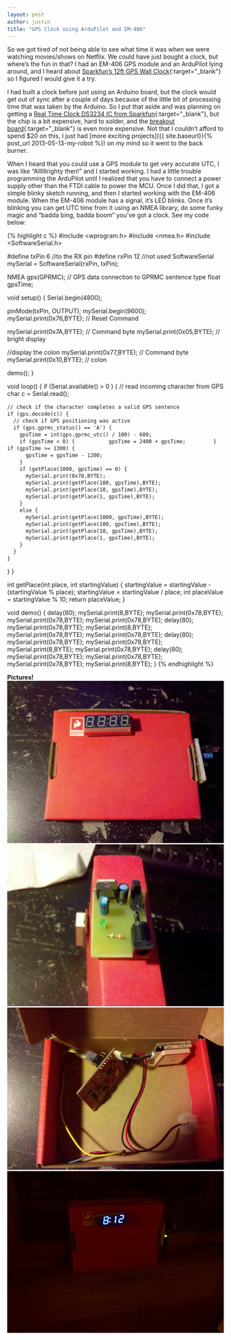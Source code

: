 ```yaml
---
layout: post
author: justin
title: "GPS Clock using ArduPilot and EM-406"
---
```

So we got tired of not being able to see what time it was when we were watching movies/shows on Netflix. We could have just bought a clock, but where’s the fun in that? I had an EM-406 GPS module and an ArduPilot lying around, and I heard about [Sparkfun’s 12ft GPS Wall Clock](http://www.sparkfun.com/tutorials/47){:target="_blank"} so I figured I would give it a try.

I had built a clock before just using an Arduino board, but the clock would get out of sync after a couple of days because of the little bit of processing time that was taken by the Arduino. So I put that aside and was planning on getting a [Real Time Clock DS3234 IC from Sparkfun](http://www.sparkfun.com/products/10079){:target="_blank"}, but the chip is a bit expensive, hard to solder, and the [breakout board](http://www.sparkfun.com/products/10160){:target="_blank"} is even more expensive. Not that I couldn’t afford to spend $20 on this, I just had [more exciting projects]({{ site.baseurl}}{% post_url 2013-05-13-my-robot %}) on my mind so it went to the back burner.

When I heard that you could use a GPS module to get very accurate UTC, I was like “Allllllrighty then!” and I started working. I had a little trouble programming the ArduPilot until I realized that you have to connect a power supply other than the FTDI cable to power the MCU. Once I did that, I got a simple blinky sketch running, and then I started working with the EM-406 module. When the EM-406 module has a signal, it’s LED blinks. Once it’s blinking you can get UTC time from it using an NMEA library, do some funky magic and “badda bing, badda boom” you’ve got a clock. See my code below:

{% highlight c %}
#include <wprogram.h>
#include <nmea.h>
#include <SoftwareSerial.h>

#define txPin 6  //to the RX pin
#define rxPin 12  //not used
SoftwareSerial mySerial =  SoftwareSerial(rxPin, txPin);

NMEA gps(GPRMC);  // GPS data connection to GPRMC sentence type
float gpsTime;

void setup() {
  Serial.begin(4800);

   pinMode(txPin, OUTPUT);
   mySerial.begin(9600);
   mySerial.print(0x76,BYTE); // Reset Command

   mySerial.print(0x7A,BYTE); // Command byte
   mySerial.print(0x05,BYTE); // bright display

   //display the colon
   mySerial.print(0x77,BYTE); // Command byte
   mySerial.print(0x10,BYTE); // colon

   demo();
}

void loop() {
  if (Serial.available() > 0 ) {
    // read incoming character from GPS
    char c = Serial.read();

    // check if the character completes a valid GPS sentence
    if (gps.decode(c)) {
      // check if GPS positioning was active
      if (gps.gprmc_status() == 'A') {
        gpsTime = int(gps.gprmc_utc() / 100) - 600;
        if (gpsTime < 0) {           gpsTime = 2400 + gpsTime;         }         if (gpsTime >= 1300) {
          gpsTime = gpsTime - 1200;
        }
        if (getPlace(1000, gpsTime) == 0) {
          mySerial.print(0x78,BYTE);
          mySerial.print(getPlace(100, gpsTime),BYTE);
          mySerial.print(getPlace(10, gpsTime),BYTE);
          mySerial.print(getPlace(1, gpsTime),BYTE);
        }
        else {
          mySerial.print(getPlace(1000, gpsTime),BYTE);
          mySerial.print(getPlace(100, gpsTime),BYTE);
          mySerial.print(getPlace(10, gpsTime),BYTE);
          mySerial.print(getPlace(1, gpsTime),BYTE);
        }
      }
    }
  }
}

int getPlace(int place, int startingValue) {
  startingValue = startingValue - (startingValue % place);
  startingValue = startingValue / place;
  int placeValue = startingValue % 10;
  return placeValue;
}

void demo() {
  delay(80);
  mySerial.print(8,BYTE);
  mySerial.print(0x78,BYTE);
  mySerial.print(0x78,BYTE);
  mySerial.print(0x78,BYTE);
  delay(80);
  mySerial.print(0x78,BYTE);
  mySerial.print(8,BYTE);
  mySerial.print(0x78,BYTE);
  mySerial.print(0x78,BYTE);
  delay(80);
  mySerial.print(0x78,BYTE);
  mySerial.print(0x78,BYTE);
  mySerial.print(8,BYTE);
  mySerial.print(0x78,BYTE);
  delay(80);
  mySerial.print(0x78,BYTE);
  mySerial.print(0x78,BYTE);
  mySerial.print(0x78,BYTE);
  mySerial.print(8,BYTE);
}
{% endhighlight %}

**Pictures!**
![The front of it](/assets/img/clock-front.jpg)
![The power source](/assets/img/clock-power.jpg)
![The innards](/assets/img/clock-guts.jpg)
![Action shot!](/assets/img/clock-working.jpg)
